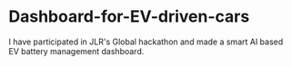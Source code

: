 # Dashboard-for-EV-driven-cars
I have participated in JLR's Global hackathon and made a smart AI based EV battery management dashboard. 
